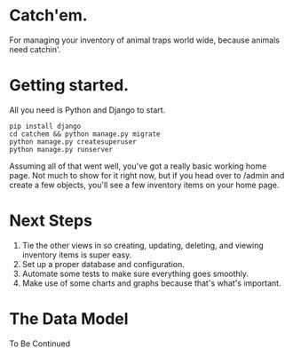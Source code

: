 # Catch'em.

For managing your inventory of animal traps world wide, because animals need catchin'.

# Getting started.

All you need is Python and Django to start.

```
pip install django
cd catchem && python manage.py migrate
python manage.py createsuperuser
python manage.py runserver
```

Assuming all of that went well, you've got a really basic working home page. Not much to show for it right now, but if you head over to /admin and create a few objects, you'll see a few inventory items on your home page.

# Next Steps

1. Tie the other views in so creating, updating, deleting, and viewing inventory items is super easy.
2. Set up a proper database and configuration.
3. Automate some tests to make sure everything goes smoothly.
4. Make use of some charts and graphs because that's what's important.

# The Data Model

To Be Continued
